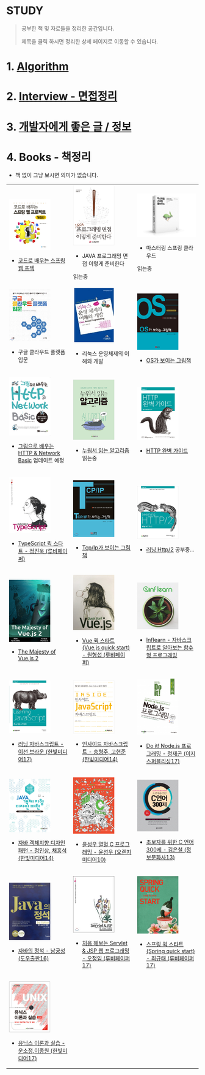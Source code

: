 # STUDY
>공부한 책 및 자료들을 정리한 공간입니다.
>
>제목을 클릭 하시면 정리한 상세 페이지로 이동할 수 있습니다. 

# 1. [Algorithm](Algorithm)

# 2. [Interview - 면접정리](Interview)

# 3. [개발자에게 좋은 글 / 정보](knowledge)

# 4. Books - 책정리
- 책 없이 그냥 보시면 의미가 없습니다.
<table text-align="center">
<tr>
<td width="30%">
 
<a href="index/guguSpring.md"><img width="70%" src="img/guguSpring.jpg"/></a>

- [코드로 배우는 스프링 웹 프젝](index/guguSpring.md) <br/>

</td>
<td width="30%">

<img width="70%" src="img/javaInterview.jpg"/>

- JAVA 프로그래밍 면접 이렇게 준비한다 <br/>

읽는중

</td>
<td width="30%">
 
<img width="100%" src="img/masteringSpringCloud.png"/>

- 마스터링 스프링 클라우드 <br/>
 
 읽는중
 
</td>
</tr>
<tr>
<td width="30%">
 
<img width="70%" src="img/gcpBegin.jpg"/>

- 구글 클라우드 플랫폼 입문  <br/>
 
</td>
<td width="30%">

<img width="70%" src="img/linux_os.png"/>

- 리눅스 운영체제의 이해와 개발 <br/>

</td>
<td width="30%">
 
<a href="index/OS_PictureBook.md"><img width="70%" src="img/pictureOS.jpg"/></a>

- [OS가 보이는 그림책](index/OS_PictureBook.md) <br/>

</td>
</tr>
<tr>
<td width="30%">

<a href="index/pictureHTTPbasic.md"><img width="70%" src="img/networkbasic.jpg"/></a>

- [그림으로 배우는 HTTP & Network Basic](index/pictureHTTPbasic.md)
업데이트 예정
</td>
<td width="30%">

<a href="http://1ilsang.blog.me/221310043150"><img width="70%" src="img/lie_down_algorithm.jpg"/></a>

- [누워서 읽는 알고리즘](http://1ilsang.blog.me/221310043150)
읽는중
</td>
<td width="30%">

<a href="index/HttpPerfect.md"><img width="70%" src="img/HTTPperfect.jpg" /></a>

- [HTTP 완벽 가이드](index/HttpPerfect.md)

</td>
</tr>
<tr>
<td width="30%" >

<a href="https://github.com/1ilsang/TypeScript-Quick-Start"><img width="70%" src="img/quickTypeScript.jpg"></img></a>
- [TypeScript 퀵 스타트 - 정진욱 (루비페이퍼)](https://github.com/1ilsang/TypeScript-Quick-Start)
 
</td>

<td width="30%">

<a href="index/TcpIpPictureBook.md"><img width="70%" src="img/pictureTcpip.png"></img></a>
- [Tcp/Ip가 보이는 그림책](index/TcpIpPictureBook.md)

</td>

<td width="30%" >

<a href="index/LearningHTTP2.md"><img width="70%" src="img/learningHttp2.jpg"></img></a>
- [러닝 Http/2](index/LearningHTTP2.md)
공부중...
</td>
</tr>

<tr>
<td width="30%" >

<a href="https://github.com/1ilsang/The-Majesty-Of-Vue.js2"><img width="70%" src="img/majestyVue.png"></img></a>
- [The Majesty of Vue.js 2](https://github.com/1ilsang/The-Majesty-Of-Vue.js2)
</td>

<td width="30%">

<a href="https://github.com/1ilsang/Vue.js-Quick-Start"><img width="70%" src="img/vueimg.jpg"></img></a>
- [Vue 퀵 스타트(Vue.js quick start) - 원형섭 (루비페이퍼)](https://github.com/1ilsang/Vue.js-Quick-Start)
</td>

<td width="30%" >

<a href="https://github.com/1ilsang/Functional-JS-inflearn"><img width="70%" src="img/inflearn.png"></img></a>
- [Inflearn - 자바스크립트로 알아보는 함수형 프로그래밍](https://github.com/1ilsang/Functional-JS-inflearn)
</td>
</tr>
<tr>
<td width="30%" >

<a href="https://github.com/1ilsang/Learning-Javascript"><img width="70%" src="img/learningJS.jpeg"></img></a>
- [러닝 자바스크립트 - 이선 브라운 (한빛미디어17)](https://github.com/1ilsang/Learning-Javascript)

</td>

<td width="30%">

<a href="index/insideJS.md"><img width="70%" src="img/insideJS.jpg"></img></a>
- [인사이드 자바스크립트 - 송형주, 고현준 (한빛미디어14)](index/insideJS.md)
</td>
<td width="30%">

<a href="https://github.com/1ilsang/17_study_compilation/tree/master/nodejsBoardList"><img width="70%" src="img/doitnode.jpeg"></img></a>
- [Do it! Node.js 프로그래밍 - 정재곤 (이지스퍼블리싱17)](https://github.com/1ilsang/17_study_compilation/tree/master/nodejsBoardList)
</td>
</tr>

<tr>
<td width="30%">

<a href="index/DesignPattern.md"><img width="70%" src="img/java_designpattern.jpg"></img></a>
- [자바 객체지향 디자인 패턴 - 정인상, 채흥석 (한빛미디어14)](index/DesignPattern.md)
</td>
<td width="30%">

<a href="index/HotBloodC.md"><img width="70%" src="img/열혈c.jpg"></img></a>
- [윤성우 열혈 C 프로그래밍 - 윤성우 (오렌지미디어10)](index/HotBloodC.md)
</td>
<td width="30%">

<a href="http://1ilsang.blog.me/220795346040"><img width="70%" src="img/C300.jpg"></img></a>
- [초보자를 위한 C 언어 300제 - 김은철 (정보문화사13)](http://1ilsang.blog.me/220795346040)
</td>
</tr>

<tr>
<td width="30%">

<a href="http://1ilsang.blog.me/220952278705"><img width="70%" src="img/javaCeremony.jpg"></img></a>
- [자바의 정석 - 남궁성 (도우출판16)](http://1ilsang.blog.me/220952278705)
</td>
<td width="30%">

<a href="https://github.com/1ilsang/17_study_compilation/tree/master/FirstServlet"><img width="70%" src="img/firstServlet&jsp.jpeg"></img></a>
- [처음 해보는 Servlet & JSP 웹 프로그래밍 - 오정임 (루비페이퍼17)](https://github.com/1ilsang/17_study_compilation/tree/master/FirstServlet)
</td>
<td width="30%">

<a href="https://github.com/1ilsang/17_study_compilation/tree/master/Spring_prt"><img width="70%" src="img/springQuickStart.jpg"></img></a>
- [스프링 퀵 스타트(Spring quick start) - 최규태 (루비페이퍼17)](https://github.com/1ilsang/17_study_compilation/tree/master/Spring_prt)
</td>
</tr>

<tr>
<td width="30%">

<a href="index/UNIXtheory.md"><img width="70%" src="img/unixHanbit.png"/></a>

- [유닉스 이론과 실습 - 운소정,이종원 (한빛미디어17)](index/UNIXtheory.md)
</td>
</tr>
</table>
